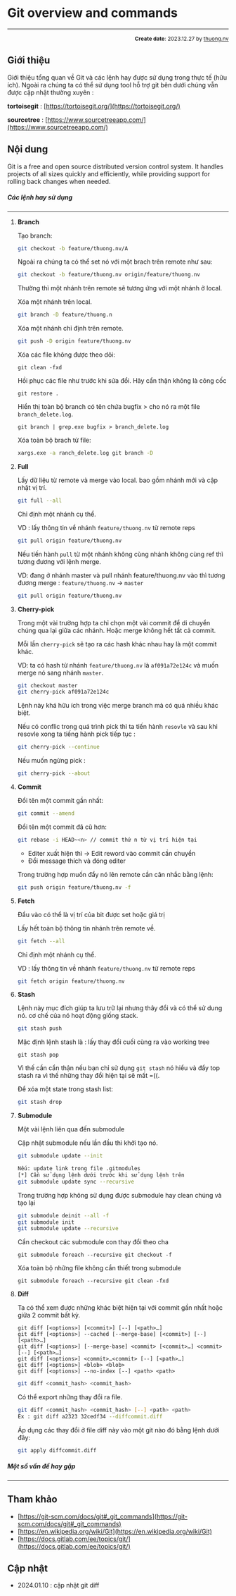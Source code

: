 #  Git overview and commands
---
<p style="text-align: right; font-size:12px;">
<b>Create date</b>: 2023.12.27 by <a href="#">thuong.nv</a>
</p>

## Giới thiệu

Giới thiệu tổng quan về Git và các lệnh hay được sử dụng trong thực tế (hữu ích). Ngoài ra chúng ta có thể sử dụng tool hỗ trợ git bên dưới chúng vẫn được cập nhật thường xuyên :

**tortoisegit** : [https://tortoisegit.org/](https://tortoisegit.org/)

**sourcetree** : [https://www.sourcetreeapp.com/](https://www.sourcetreeapp.com/)

## Nội dung

Git is a free and open source distributed version control system. It handles projects of all sizes quickly and efficiently, while providing support for rolling back changes when needed.

##### Các lệnh hay sử dụng
---

1. <b>Branch</b> <a id="branch"></a>

    Tạo branch:
    ```bash
    git checkout -b feature/thuong.nv/A
    ```

    Ngoài ra chúng ta có thể set nó với một brach trên remote như sau: 
    ```bash
    git checkout -b feature/thuong.nv origin/feature/thuong.nv
    ```
    Thường thì một nhánh trên remote sẽ tương ứng với một nhánh ở local.

    Xóa một nhánh trên local.

    ```sh
    git branch -D feature/thuong.n
    ```

    Xóa một nhánh chỉ định trên remote.

    ```sh
    git push -D origin feature/thuong.nv
    ```

    Xóa các file không được theo dõi:
    ```
    git clean -fxd
    ```

    Hồi phục các file như trước khi sửa đổi. Hãy cẩn thận không là công cốc
    ```
    git restore .
    ```

    Hiển thị toàn bộ branch có tên chứa bugfix > cho nó ra một file ```branch_delete.log```.
    ```
    git branch | grep.exe bugfix > branch_delete.log
    ```

    Xóa toàn bộ brach từ file:
    ```sh
    xargs.exe -a ranch_delete.log git branch -D
    ```

1. <b>Full</b> <a id="full"></a>

    Lấy dữ liệu từ remote và merge vào local. bao gồm nhánh mới và cập nhật vị trí.

    ```bash
    git full --all
    ```

    Chỉ định một nhánh cụ thể.

    VD : lấy thông tin về nhánh ```feature/thuong.nv``` từ remote reps

    ```bash
    git pull origin feature/thuong.nv
    ```

    Nếu tiến hành ```pull``` từ một nhánh không cùng nhánh không cùng ref thì tương đương với lệnh merge.

    VD: đang ở nhánh master và pull nhánh feature/thuong.nv vào thì tương đương merge : ```feature/thuong.nv``` -> ```master```

    ```sh
    git pull origin feature/thuong.nv
    ```

1. <b>Cherry-pick</b> <a id="cherry-pick"></a>

    Trong một vài trường hợp ta chỉ chọn một vài commit để di chuyển chúng qua lại giữa các nhánh. Hoặc merge không hết tất cả commit. 

    Mỗi lần ```cherry-pick``` sẽ tạo ra các hash khác nhau hay là một commit khác.


    VD: ta có hash từ nhánh ```feature/thuong.nv``` là ```af091a72e124c``` và muốn merge nó sang nhánh ```master```.

    ```bash
    git checkout master
    git cherry-pick af091a72e124c
    ```

    Lệnh này khá hữu ích trong việc merge branch mà có quá nhiều khác biệt.

    Nếu có conflic trong quá trình pick thì ta tiến hành ```resovle``` và sau khi resovle xong ta tiếng hành pick tiếp tục :
    ```sh
    git cherry-pick --continue
    ```

    Nếu muốn ngừng pick :
    ```sh
    git cherry-pick --about
    ```

1. <b>Commit</b> <a id="commit"></a>
    
    Đổi tên một commit gần nhất:

    ```sh
    git commit --amend
    ```
    
    Đổi tên một commit đã cũ hơn:
    ```sh
    git rebase -i HEAD~<n> // commit thứ n từ vị trí hiện tại
    ```

    * Editer xuất hiện thì -> Edit reword vào commit cần chuyển
    * Đổi message thích và đóng editer

    Trong trường hợp muốn đẩy nó lên remote cần cân nhắc bằng lệnh:

    ```sh
    git push origin feature/thuong.nv -f
    ```

1. <b>Fetch</b> <a id="fetch"></a>

    Đầu vào có thể là vị trí của bit được set hoặc giá trị

    Lấy hết toàn bộ thông tin nhánh trên remote về.
    ```bash
    git fetch --all
    ```

    Chỉ định một nhánh cụ thể.

    VD : lấy thông tin về nhánh ```feature/thuong.nv``` từ remote reps

    ```bash
    git fetch origin feature/thuong.nv
    ```

1. <b>Stash</b> <a id="stash"></a>

    Lệnh này mục đích giúp ta lưu trữ lại nhưng thây đổi và có thể sử dung nó.
    cơ chế của nó hoạt động giống stack.

    ```sh
    git stash push
    ```

    Mặc định lệnh stash là : lấy thay đổi cuối cùng ra vào working tree
    ```
    git stash pop 
    ```
    Vì thế cần cẩn thận nếu bạn chỉ sử dụng ```git stash``` nó hiểu và đẩy top stash ra vì thế những thay đổi hiện tại sẽ mất =((.

    Để xóa một state trong stash list:
    ```sh
    git stash drop
    ```

1. <b>Submodule</b> <a id="submodule"></a>

    Một vài lệnh liên qua đến submodule

    Cập nhật submodule nếu lần đầu thì khởi tạo nó.

    ```sh
    git submodule update --init

    Nếu: update link trong file .gitmodules
    [*] Cần sử dụng lệnh dưới trước khi sử dụng lệnh trên
    git submodule update sync --recursive
    ```

    Trong trường hợp không sử dụng được submodule hay clean chúng và tạo lại

    ```sh
    git submodule deinit --all -f
    git submodule init
    git submodule update --recursive
    ```

    Cần checkout các submodule con thay đổi theo cha

    ```
    git submodule foreach --recursive git checkout -f
    ```

    Xóa toàn bộ những file không cần thiết trong submodule
    ```
    git submodule foreach --recursive git clean -fxd
    ```
1. <b>Diff</b> <a id="Diff"></a>

    Ta có thể xem được những khác biệt hiện tại với commit gần nhất hoặc giữa 2 commit bất kỳ.
    
    ```git
    git diff [<options>] [<commit>] [--] [<path>…​]
    git diff [<options>] --cached [--merge-base] [<commit>] [--] [<path>…​]
    git diff [<options>] [--merge-base] <commit> [<commit>…​] <commit> [--] [<path>…​]
    git diff [<options>] <commit>…​<commit> [--] [<path>…​]
    git diff [<options>] <blob> <blob>
    git diff [<options>] --no-index [--] <path> <path>
    ```

    ```sh
    git diff <commit_hash> <commit_hash>
    ```

    Có thể export những thay đổi ra file.
    ```sh
    git diff <commit_hash> <commit_hash> [--] <path> <path>
    Ex : git diff a2323 32cedf34 --diffcommit.diff
    ```

    Áp dụng các thay đổi ở file diff này vào một git nào đó bằng lệnh dưới đây:
    ```sh
    git apply diffcommit.diff
    ```

##### Một số vấn đề hay gặp
---

## Tham khảo

+ [https://git-scm.com/docs/git#_git_commands](https://git-scm.com/docs/git#_git_commands)
+ [https://en.wikipedia.org/wiki/Git](https://en.wikipedia.org/wiki/Git)
+ [https://docs.gitlab.com/ee/topics/git/](https://docs.gitlab.com/ee/topics/git/)

## Cập nhật

* 2024.01.10 : cập nhật git diff